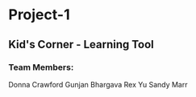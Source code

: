 # Project-1
## Kid's Corner - Learning Tool
### Team Members:

Donna Crawford
Gunjan Bhargava
Rex Yu
Sandy Marr
